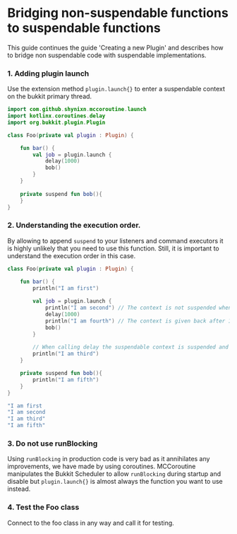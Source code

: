 # Bridging non-suspendable functions to suspendable functions

This guide continues the guide 'Creating a new Plugin' and describes how to bridge non suspendable code with suspendable implementations.

### 1. Adding plugin launch

Use the extension method ``plugin.launch{}`` to enter a suspendable context on the bukkit primary thread.

````kotlin
import com.github.shynixn.mccoroutine.launch
import kotlinx.coroutines.delay
import org.bukkit.plugin.Plugin

class Foo(private val plugin : Plugin) {

    fun bar() {
        val job = plugin.launch {
            delay(1000)
            bob()
        }
    }
    
    private suspend fun bob(){
    }
}
````

### 2. Understanding the execution order.

By allowing to append ``suspend`` to your listeners and command executors it is highly unlikely that you need to use this function. 
Still, it is important to understand the execution order in this case.

````kotlin
class Foo(private val plugin : Plugin) {

    fun bar() {
        println("I am first")
        
        val job = plugin.launch {
            println("I am second") // The context is not suspended when switched to the same suspendable context.
            delay(1000)
            println("I am fourth") // The context is given back after 1000 milliseconds and continuous here.
            bob()
        }
        
        // When calling delay the suspendable context is suspended and the original context immediately continuous here.
        println("I am third")
    }

    private suspend fun bob(){
        println("I am fifth")
    }
}
````

````kotlin
"I am first
"I am second
"I am third"
"I am fifth"
````

### 3. Do not use runBlocking

Using ``runBlocking`` in production code is very bad as it annihilates any improvements, we have made by using coroutines. 
MCCoroutine manipulates the Bukkit Scheduler to allow ``runBlocking`` during startup and disable but ``plugin.launch{}``
is almost always the function you want to use instead.

### 4. Test the Foo class

Connect to the foo class in any way and call it for testing.
